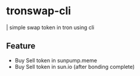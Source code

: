 # tronswap-cli

| simple swap token in tron using cli

## Feature
- Buy Sell token in sunpump.meme
- Buy Sell token in sun.io (after bonding complete)